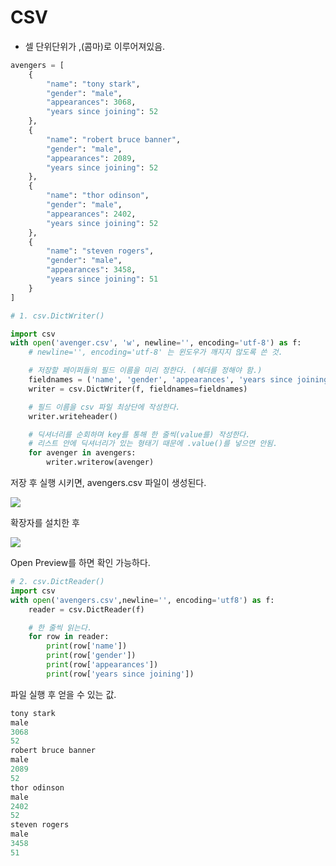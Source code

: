 # CSV

- 셀 단위단위가 ,(콤마)로 이루어져있음.

```python
avengers = [
    {
        "name": "tony stark",
        "gender": "male",
        "appearances": 3068,
        "years since joining": 52
    },
    {
        "name": "robert bruce banner",
        "gender": "male",
        "appearances": 2089,
        "years since joining": 52
    },
    {
        "name": "thor odinson",
        "gender": "male",
        "appearances": 2402,
        "years since joining": 52
    },
    {
        "name": "steven rogers",
        "gender": "male",
        "appearances": 3458,
        "years since joining": 51
    }
]
```

```python
# 1. csv.DictWriter()

import csv
with open('avenger.csv', 'w', newline='', encoding='utf-8') as f:
    # newline='', encoding='utf-8' 는 윈도우가 깨지지 않도록 쓴 것.

    # 저장할 페이퍼들의 필드 이름을 미리 정한다. (헤더를 정해야 함.)
    fieldnames = ('name', 'gender', 'appearances', 'years since joining')
    writer = csv.DictWriter(f, fieldnames=fieldnames)

    # 필드 이름을 csv 파일 최상단에 작성한다.
    writer.writeheader()

    # 딕셔너리를 순회하며 key를 통해 한 줄씩(value를) 작성한다.
    # 리스트 안에 딕셔너리가 있는 형태기 때문에 .value()를 넣으면 안됨.
    for avenger in avengers:
        writer.writerow(avenger)
```

저장 후 실행 시키면, avengers.csv 파일이 생성된다.

![](https://user-images.githubusercontent.com/52684457/61501086-ba166180-aa08-11e9-8405-300c3141fe0f.PNG)

확장자를 설치한 후

![](https://user-images.githubusercontent.com/52684457/61501241-7708be00-aa09-11e9-92fb-48290051e9ca.png)

Open Preview를 하면 확인 가능하다.

```python
# 2. csv.DictReader()
import csv
with open('avengers.csv',newline='', encoding='utf8') as f:
    reader = csv.DictReader(f)

    # 한 줄씩 읽는다.
    for row in reader:
        print(row['name'])
        print(row['gender'])
        print(row['appearances'])
        print(row['years since joining'])
```

파일 실행 후 얻을 수 있는 값.

```python
tony stark
male
3068
52
robert bruce banner
male
2089
52
thor odinson
male
2402
52
steven rogers
male
3458
51
```

